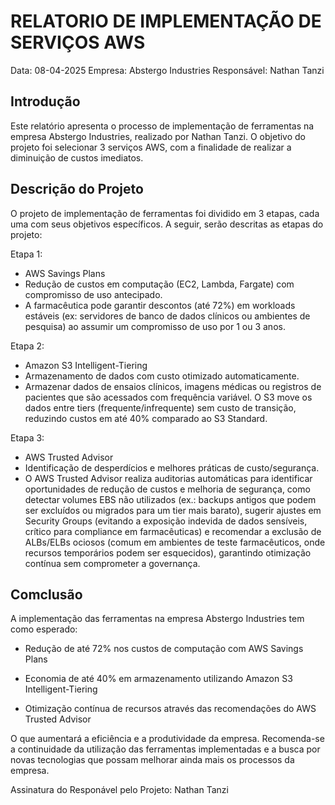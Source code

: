 # RELATORIO DE IMPLEMENTAÇÃO DE SERVIÇOS AWS

Data: 08-04-2025
Empresa: Abstergo Industries
Responsável: Nathan Tanzi

## Introdução
Este relatório apresenta o processo de implementação de ferramentas na empresa Abstergo Industries, realizado por Nathan Tanzi. O objetivo do projeto foi selecionar 3 serviços AWS, com a finalidade de realizar a diminuição de custos imediatos.

## Descrição do Projeto
O projeto de implementação de ferramentas foi dividido em 3 etapas, cada uma com seus objetivos específicos. A seguir, serão descritas as etapas do projeto:

Etapa 1:
- AWS Savings Plans
- Redução de custos em computação (EC2, Lambda, Fargate) com compromisso de uso antecipado.
- A farmacêutica pode garantir descontos (até 72%) em workloads estáveis (ex: servidores de banco de dados clínicos ou ambientes de pesquisa) ao assumir um compromisso de uso por 1 ou 3 anos.

Etapa 2:
- Amazon S3 Intelligent-Tiering
- Armazenamento de dados com custo otimizado automaticamente.
- Armazenar dados de ensaios clínicos, imagens médicas ou registros de pacientes que são acessados com frequência variável. O S3 move os dados entre tiers (frequente/infrequente) sem custo de transição, reduzindo custos em até 40% comparado ao S3 Standard.

Etapa 3:
- AWS Trusted Advisor
- Identificação de desperdícios e melhores práticas de custo/segurança.
- O AWS Trusted Advisor realiza auditorias automáticas para identificar oportunidades de redução de custos e melhoria de segurança, como detectar volumes EBS não utilizados (ex.: backups antigos que podem ser excluídos ou migrados para um tier mais barato), sugerir ajustes em Security Groups (evitando a exposição indevida de dados sensíveis, crítico para compliance em farmacêuticas) e recomendar a exclusão de ALBs/ELBs ociosos (comum em ambientes de teste farmacêuticos, onde recursos temporários podem ser esquecidos), garantindo otimização contínua sem comprometer a governança.

## Comclusão
A implementação das ferramentas na empresa Abstergo Industries tem como esperado:

- Redução de até 72% nos custos de computação com AWS Savings Plans

- Economia de até 40% em armazenamento utilizando Amazon S3 Intelligent-Tiering

- Otimização contínua de recursos através das recomendações do AWS Trusted Advisor

O que aumentará a eficiência e a produtividade da empresa. Recomenda-se a continuidade da utilização das ferramentas implementadas e a busca por novas tecnologias que possam melhorar ainda mais os processos da empresa.

Assinatura do Responável pelo Projeto:
Nathan Tanzi
